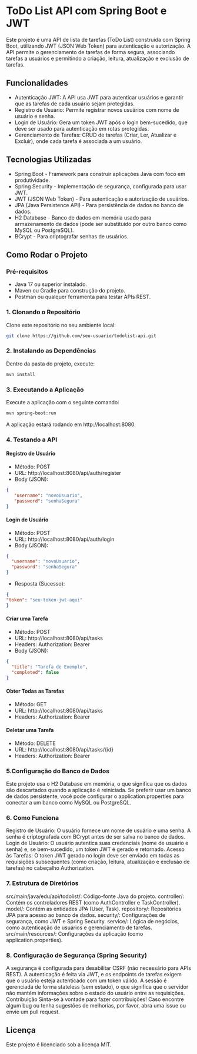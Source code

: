 # ToDo List API com Spring Boot e JWT
Este projeto é uma API de lista de tarefas (ToDo List) construída com Spring Boot, utilizando JWT (JSON Web Token) para autenticação e autorização. A API permite o gerenciamento de tarefas de forma segura, associando tarefas a usuários e permitindo a criação, leitura, atualização e exclusão de tarefas.

## Funcionalidades
* Autenticação JWT: A API usa JWT para autenticar usuários e garantir que as tarefas de cada usuário sejam protegidas.
* Registro de Usuário: Permite registrar novos usuários com nome de usuário e senha.
* Login de Usuário: Gera um token JWT após o login bem-sucedido, que deve ser usado para autenticação em rotas protegidas.
* Gerenciamento de Tarefas: CRUD de tarefas (Criar, Ler, Atualizar e Excluir), onde cada tarefa é associada a um usuário.

## Tecnologias Utilizadas
* Spring Boot - Framework para construir aplicações Java com foco em produtividade.
* Spring Security - Implementação de segurança, configurada para usar JWT.
* JWT (JSON Web Token) - Para autenticação e autorização de usuários.
* JPA (Java Persistence API) - Para persistência de dados no banco de dados.
* H2 Database - Banco de dados em memória usado para armazenamento de dados (pode ser substituído por outro banco como MySQL ou PostgreSQL).
* BCrypt - Para criptografar senhas de usuários.

## Como Rodar o Projeto
### Pré-requisitos
* Java 17 ou superior instalado.
* Maven ou Gradle para construção do projeto.
* Postman ou qualquer ferramenta para testar APIs REST.

### 1. Clonando o Repositório
Clone este repositório no seu ambiente local:

```bash
git clone https://github.com/seu-usuario/todolist-api.git
```
### 2. Instalando as Dependências
Dentro da pasta do projeto, execute:

```bash
mvn install
```
### 3. Executando a Aplicação
Execute a aplicação com o seguinte comando:

```bash
mvn spring-boot:run
````
A aplicação estará rodando em http://localhost:8080.

### 4. Testando a API
#### Registro de Usuário
* Método: POST
* URL: http://localhost:8080/api/auth/register
* Body (JSON):
```json
{
   "username": "novoUsuario",
   "password": "senhaSegura"
}
```
#### Login de Usuário
* Método: POST
* URL: http://localhost:8080/api/auth/login
* Body (JSON):

```json
{
  "username": "novoUsuario",
  "password": "senhaSegura"
}
```` 
* Resposta (Sucesso):

````json
{
"token": "seu-token-jwt-aqui"
}
````
#### Criar uma Tarefa
* Método: POST
* URL: http://localhost:8080/api/tasks
* Headers: Authorization: Bearer <seu-token-jwt-aqui>
* Body (JSON):
````json
{
  "title": "Tarefa de Exemplo",
  "completed": false
}
````
#### Obter Todas as Tarefas
* Método: GET
* URL: http://localhost:8080/api/tasks
* Headers: Authorization: Bearer <seu-token-jwt-aqui>

#### Deletar uma Tarefa
* Método: DELETE
* URL: http://localhost:8080/api/tasks/{id}
* Headers: Authorization: Bearer <seu-token-jwt-aqui>

### 5.Configuração do Banco de Dados
   Este projeto usa o H2 Database em memória, o que significa que os dados são descartados quando a aplicação é reiniciada. Se preferir usar um banco de dados persistente, você pode configurar o application.properties para conectar a um banco como MySQL ou PostgreSQL.

### 6. Como Funciona
   Registro de Usuário: O usuário fornece um nome de usuário e uma senha. A senha é criptografada com BCrypt antes de ser salva no banco de dados.
   Login de Usuário: O usuário autentica suas credenciais (nome de usuário e senha) e, se bem-sucedido, um token JWT é gerado e retornado.
   Acesso às Tarefas: O token JWT gerado no login deve ser enviado em todas as requisições subsequentes (como criação, leitura, atualização e exclusão de tarefas) no cabeçalho Authorization.

### 7. Estrutura de Diretórios
   src/main/java/edu/api/todolist/: Código-fonte Java do projeto.
   controller/: Contém os controladores REST (como AuthController e TaskController).
   model/: Contém as entidades JPA (User, Task).
   repository/: Repositórios JPA para acesso ao banco de dados.
   security/: Configurações de segurança, como JWT e Spring Security.
   service/: Lógica de negócios, como autenticação de usuários e gerenciamento de tarefas.
   src/main/resources/: Configurações da aplicação (como application.properties).

### 8. Configuração de Segurança (Spring Security)
   A segurança é configurada para desabilitar CSRF (não necessário para APIs REST).
   A autenticação é feita via JWT, e os endpoints de tarefas exigem que o usuário esteja autenticado com um token válido.
   A sessão é gerenciada de forma stateless (sem estado), o que significa que o servidor não mantém informações sobre o estado do usuário entre as requisições.
   Contribuição
   Sinta-se à vontade para fazer contribuições! Caso encontre algum bug ou tenha sugestões de melhorias, por favor, abra uma issue ou envie um pull request.

## Licença
Este projeto é licenciado sob a licença MIT. 